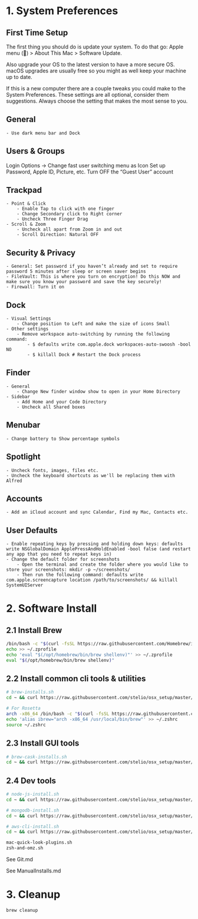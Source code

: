 # 1. System Preferences

## First Time Setup
The first thing you should do is update your system. To do that go: Apple menu () > About This Mac > Software Update.

Also upgrade your OS to the latest version to have a more secure OS. macOS upgrades are usually free so you might as well keep your machine up to date.

If this is a new computer there are a couple tweaks you could make to the System Preferences. These settings are all optional, consider them suggestions. Always choose the setting that makes the most sense to you.

## General

	- Use dark menu bar and Dock

## Users & Groups

Login Options -> Change fast user switching menu as Icon
Set up Password, Apple ID, Picture, etc.
Turn OFF the “Guest User” account

## Trackpad
	- Point & Click
		- Enable Tap to click with one finger
		- Change Secondary click to Right corner
		- Uncheck Three Finger Drag
	- Scroll & Zoom
		- Uncheck all apart from Zoom in and out
		- Scroll Direction: Natural OFF

## Security & Privacy
	- General: Set password if you haven’t already and set to require password 5 minutes after sleep or screen saver begins
	- FileVault: This is where you turn on encryption! Do this NOW and make sure you know your password and save the key securely!
	- Firewall: Turn it on
	
## Dock
	- Visual Settings
		- Change position to Left and make the size of icons Small
	- Other settings
		- Remove workspace auto-switching by running the following command:
			- $ defaults write com.apple.dock workspaces-auto-swoosh -bool NO
			- $ killall Dock # Restart the Dock process

## Finder
	- General
		- Change New finder window show to open in your Home Directory
	- Sidebar
		- Add Home and your Code Directory
		- Uncheck all Shared boxes

## Menubar
	- Change battery to Show percentage symbols

## Spotlight
	- Uncheck fonts, images, files etc.
	- Uncheck the keyboard shortcuts as we'll be replacing them with Alfred

## Accounts
	- Add an iCloud account and sync Calendar, Find my Mac, Contacts etc.

## User Defaults
	- Enable repeating keys by pressing and holding down keys: defaults write NSGlobalDomain ApplePressAndHoldEnabled -bool false (and restart any app that you need to repeat keys in)
	- Change the default folder for screenshots
		- Open the terminal and create the folder where you would like to store your screenshots: mkdir -p ~/screenshots/
		- Then run the following command: defaults write com.apple.screencapture location /path/to/screenshots/ && killall SystemUIServer

##

# 2. Software Install

## 2.1 Install Brew
```sh
/bin/bash -c "$(curl -fsSL https://raw.githubusercontent.com/Homebrew/install/HEAD/install.sh)"
echo >> ~/.zprofile
echo 'eval "$(/opt/homebrew/bin/brew shellenv)"' >> ~/.zprofile
eval "$(/opt/homebrew/bin/brew shellenv)"
```

## 2.2 Install common cli tools & utilities
```sh
# brew-installs.sh
cd ~ && curl https://raw.githubusercontent.com/stelio/osx_setup/master/brew-installs.sh --output brew-installs.sh && chmod +x brew-installs.sh && ./brew-installs.sh

# For Rosetta
arch -x86_64 /bin/bash -c "$(curl -fsSL https://raw.githubusercontent.com/Homebrew/install/master/install.sh)"
echo 'alias ibrew="arch -x86_64 /usr/local/bin/brew"' >> ~/.zshrc
source ~/.zshrc
```

##  2.3 Install GUI tools
```sh
# brew-cask-installs.sh
cd ~ && curl https://raw.githubusercontent.com/stelio/osx_setup/master/brew-cask-installs.sh --output brew-cask-installs.sh && chmod +x brew-cask-installs.sh && ./brew-cask-installs.sh
```

## 2.4 Dev tools

```sh
# node-js-install.sh
cd ~ && curl https://raw.githubusercontent.com/stelio/osx_setup/master/node-js-install.sh --output node-js-install.sh && chmod +x node-js-install.sh && ./node-js-install.sh

# mongodb-install.sh
cd ~ && curl https://raw.githubusercontent.com/stelio/osx_setup/master/mongodb-install.sh --output mongodb-install.sh && chmod +x mongodb-install.sh && ./mongodb-install.sh

# aws-cli-install.sh
cd ~ && curl https://raw.githubusercontent.com/stelio/osx_setup/master/aws-cli-install.sh --output aws-cli-install.sh && chmod +x aws-cli-install.sh && ./aws-cli-install.sh

mac-quick-look-plugins.sh
zsh-and-omz.sh
```

See Git.md

See ManualInstalls.md

# 3. Cleanup
```sh
brew cleanup
```
